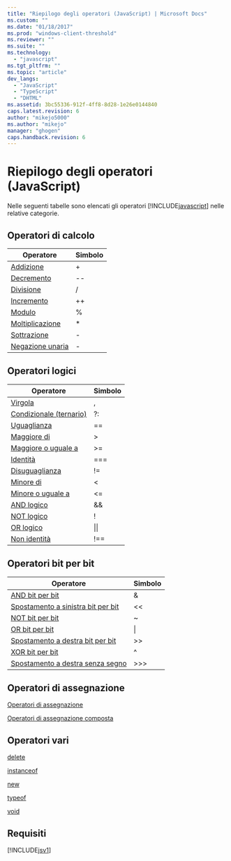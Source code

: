```yaml
---
title: "Riepilogo degli operatori (JavaScript) | Microsoft Docs"
ms.custom: ""
ms.date: "01/18/2017"
ms.prod: "windows-client-threshold"
ms.reviewer: ""
ms.suite: ""
ms.technology: 
  - "javascript"
ms.tgt_pltfrm: ""
ms.topic: "article"
dev_langs: 
  - "JavaScript"
  - "TypeScript"
  - "DHTML"
ms.assetid: 3bc55336-912f-4ff8-8d28-1e26e0144840
caps.latest.revision: 6
author: "mikejo5000"
ms.author: "mikejo"
manager: "ghogen"
caps.handback.revision: 6
---
```

# Riepilogo degli operatori (JavaScript)
Nelle seguenti tabelle sono elencati gli operatori [!INCLUDE[javascript](../../javascript/includes/javascript-md.md)] nelle relative categorie.  
  
## Operatori di calcolo  
  
|Operatore|Simbolo|  
|---------------|-------------|  
|[Addizione](../../javascript/reference/addition-operator-decrement-javascript.md)|\+|  
|[Decremento](../../javascript/reference/increment-and-decrement-operators-javascript.md)|\-\-|  
|[Divisione](../../javascript/reference/division-operator-decrement-javascript.md)|\/|  
|[Incremento](../../javascript/reference/increment-and-decrement-operators-javascript.md)|\+\+|  
|[Modulo](../../javascript/reference/modulus-operator-decrementjavascript.md)|%|  
|[Moltiplicazione](../../javascript/reference/multiplication-operator-decrement-javascript.md)|\*|  
|[Sottrazione](../../javascript/reference/subtraction-operator-decrement-javascript.md)|\-|  
|[Negazione unaria](../../javascript/reference/subtraction-operator-decrement-javascript.md)|\-|  
  
## Operatori logici  
  
|Operatore|Simbolo|  
|---------------|-------------|  
|[Virgola](../../javascript/reference/comma-operator-decrement-javascript.md)|,|  
|[Condizionale \(ternario\)](../../javascript/reference/conditional-ternary-operator-decrement-javascript.md)|?:|  
|[Uguaglianza](../../javascript/reference/comparison-operators-javascript.md)|\=\=|  
|[Maggiore di](../../javascript/reference/comparison-operators-javascript.md)|\>|  
|[Maggiore o uguale a](../../javascript/reference/comparison-operators-javascript.md)|\>\=|  
|[Identità](../../javascript/reference/comparison-operators-javascript.md)|\=\=\=|  
|[Disuguaglianza](../../javascript/reference/comparison-operators-javascript.md)|\!\=|  
|[Minore di](../../javascript/reference/comparison-operators-javascript.md)|\<|  
|[Minore o uguale a](../../javascript/reference/comparison-operators-javascript.md)|\<\=|  
|[AND logico](../../javascript/reference/logical-and-operator-decrement-javascript.md)|&&|  
|[NOT logico](../../javascript/reference/logical-not-operator-decrement-exclpt-javascript.md)|\!|  
|[OR logico](../../javascript/reference/logical-or-operator-decrement-javascript.md)|&#124;&#124;|  
|[Non identità](../../javascript/reference/comparison-operators-javascript.md)|\!\=\=|  
  
## Operatori bit per bit  
  
|Operatore|Simbolo|  
|---------------|-------------|  
|[AND bit per bit](../../javascript/reference/bitwise-and-operator-decrement-javascript.md)|&|  
|[Spostamento a sinistra bit per bit](../../javascript/reference/bitwise-left-shift-operator-decrement-javascript.md)|\<\<|  
|[NOT bit per bit](../../javascript/reference/bitwise-not-operator-decrement-tilde-javascript.md)|~|  
|[OR bit per bit](../../javascript/reference/bitwise-or-operator-decrement-javascript.md)|&#124;|  
|[Spostamento a destra bit per bit](../../javascript/reference/bitwise-right-shift-operator-decrement-javascript.md)|\>\>|  
|[XOR bit per bit](../../javascript/reference/bitwise-xor-operator-decrement-hat-javascript.md)|^|  
|[Spostamento a destra senza segno](../../javascript/reference/unsigned-right-shift-operator-decrement-javascript.md)|\>\>\>|  
  
## Operatori di assegnazione  
 [Operatori di assegnazione](../../javascript/reference/assignment-operator-decrement-equal-javascript.md)  
  
 [Operatori di assegnazione composta](../../javascript/reference/compound-assignment-operators-javascript.md)  
  
## Operatori vari  
 [delete](../../javascript/reference/delete-operator-decrementjavascript.md)  
  
 [instanceof](../../javascript/reference/instanceof-operator-decrementjavascript.md)  
  
 [new](../../javascript/reference/new-operator-decrementjavascript.md)  
  
 [typeof](../../javascript/reference/typeof-operator-decrementjavascript.md)  
  
 [void](../../javascript/reference/void-operator-decrementjavascript.md)  
  
## Requisiti  
 [!INCLUDE[jsv1](../../javascript/misc/includes/jsv1-md.md)]